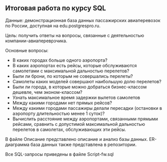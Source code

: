 ## **Итоговая работа по курсу SQL**

Данные: демонстрационная база данных пассажирских авиаперевозок по России, доступная на edu.postgrespro.ru.

Цель: получить ответы на вопросы, связанные с деятельностью компании-авиапереврзчика.

Основные вопросы:
 * В каких городах больше одного аэропорта?
 * В каких аэропортах есть рейсы, которые обслуживаются самолетами с максимальной дальностью перелетов?
 * Были ли брони, по которым не совершались перелеты?
 * Самолеты каких моделей совершают наибольшую долю перелетов?
 * Были ли города, в которые можно  добраться бизнес-классом дешевле, чем эконом-классом?
 * Узнать максимальное время задержки вылетов самолетов
 * Между какими городами нет прямых рейсов?
 * Между какими городами пассажиры делали пересадки (остановки в аэропорту длительностью менее 1 суток)?
 * Вычислить расстояние между аэропортами, связанными прямыми рейсами, сравнить с допустимой максимальной дальностью перелетов  в самолетах, обслуживающих эти рейсы.

В файле Описание представлено описание и анализ базы данных. 
ER-диаграмма база данных также представлена в репозитории.

Все SQL-запросы приведены в файле Script-fw.sql
